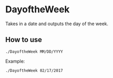 # DayoftheWeek
Takes in a date and outputs the day of the week.

## How to use
`./DayoftheWeek MM/DD/YYYY`

Example:

`./DayoftheWeek 02/17/2017`

